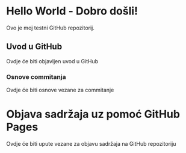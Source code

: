 # Hello World - Dobro došli!
Ovo je moj testni GitHub repozitorij.

## Uvod u GitHub

Ovdje će biti objavljen uvod u GitHub

### Osnove commitanja

Ovdje će biti osnove vezane za commitanje

# Objava sadržaja uz pomoć GitHub Pages

Ovdje će biti upute vezane za objavu sadržaja na GitHub repozitoriju






















































